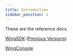 ```yaml
---
title: Introduction
sidebar_position: 1
---
```


These are the reference docs.

[WingSDK](./WingSDK.md) ([Previous Versions](./previous_versions/WingSDK))

[WingConsole](./WingConsole.md)
